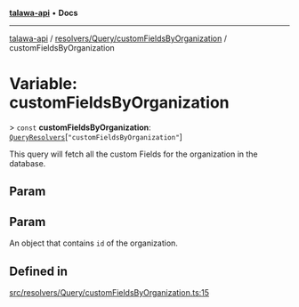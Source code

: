 [**talawa-api**](../../../../README.md) • **Docs**

***

[talawa-api](../../../../modules.md) / [resolvers/Query/customFieldsByOrganization](../README.md) / customFieldsByOrganization

# Variable: customFieldsByOrganization

\> `const` **customFieldsByOrganization**: [`QueryResolvers`](../../../../types/generatedGraphQLTypes/type-aliases/QueryResolvers.md)\[`"customFieldsByOrganization"`\]

This query will fetch all the custom Fields for the organization in the database.

## Param

## Param

An object that contains `id` of the organization.

## Defined in

[src/resolvers/Query/customFieldsByOrganization.ts:15](https://github.com/PalisadoesFoundation/talawa-api/blob/60937520d7a29ccf883a9c6a7c2d186bae92a81b/src/resolvers/Query/customFieldsByOrganization.ts#L15)
